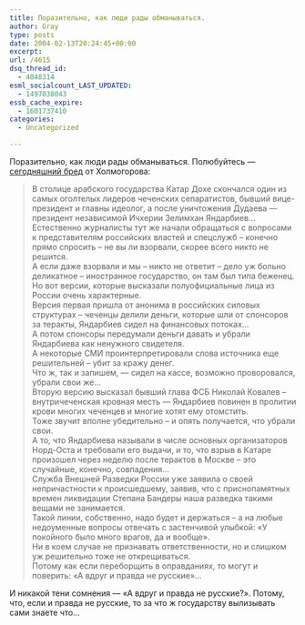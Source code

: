 ```yaml
---
title: Поразительно, как люди рады обманываться.
author: Gray
type: posts
date: 2004-02-13T20:24:45+00:00
excerpt:
url: /4615
dsq_thread_id:
  - 4048314
esml_socialcount_LAST_UPDATED:
  - 1497038043
essb_cache_expire:
  - 1601737410
categories:
  - Uncategorized

---
```








Поразительно, как люди рады обманываться. Полюбуйтесь &#8212; <a href="http://www.livejournal.com/users/holmogor/676668.html" target="_blank">сегодняшний бред</a> от Холмогорова:

> В столице арабского государства Катар Дохе скончался один из самых оголтелых лидеров чеченских сепаратистов, бывший вице-президент и главны идеолог, а после уничтожения Дудаева &#8212; президент независимой Ичхерии Зелимхан Яндарбиев&#8230;  
> Естественно журналисты тут же начали обращаться с вопросами к представителям российских властей и спецслужб &#8211; конечно прямо спросить &#8211; не вы ли взорвали, скорее всего никто не решится.  
> А если даже взорвали и мы &#8211; никто не ответит &#8211; дело уж больно деликатное &#8211; иностранное государство, он там был типа беженец.  
> Но вот версии, которые высказали полуофициальные лица из России очень характерные.  
> Версия первая пришла от анонима в российских силовых структурах &#8211; чеченцы делили деньги, которые шли от спонсоров за теракты, Яндарбиев сидел на финансовых потоках&#8230;  
> А потом спонсоры передумали деньги давать и убрали Яндарбиева как ненужного свидетеля.  
> А некоторые СМИ проинтерпретировали слова источника еще решительней &#8211; убит за кражу денег.  
> Что ж, так и запишем, &#8212; сидел на кассе, возможно проворовался, убрали свои же&#8230;  
> Вторую версию высказал бывший глава ФСБ Николай Ковалев &#8211; внутричеченская кровная месть &#8212; Яндарбиев повинен в пролитии крови многих чеченцев и многие хотят ему отомстить.  
> Тоже звучит вполне убедительно &#8211; и опять получается, что убрали свои.  
> А то, что Яндарбиева называли в числе основных организаторов Норд-Оста и требовали его выдачи, и то, что взрыв в Катаре произошел через неделю после терактов в Москве &#8211; это случайные, конечно, совпадения&#8230;  
> Служба Внешней Разведки России уже заявила о своей непричастности к происшедшему, заявив, что с приснопамятных времен ликвидации Степана Бандеры наша разведка такими вещами не занимается.  
> Такой линии, собственно, надо будет и держаться &#8211; а на любые недоуменные вопросы отвечать с застенчивой улыбкой: &laquo;У покойного было много врагов, да и вообще&raquo;.  
> Ни в коем случае не признавать ответственности, но и слишком уж решительно тоже не открещиваться.  
> Потому как если переборщить в оправданиях, то могут и поверить: &laquo;А вдруг и правда не русские&raquo;&#8230; 

И никакой тени сомнения &#8212; &#171;А вдруг и правда не русские?&#187;. Потому, что, если и правда не русские, то за что ж государству вылизывать сами знаете что&#8230;
